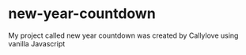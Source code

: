 # new-year-countdown
My project called new year countdown was created by Callylove using vanilla Javascript
